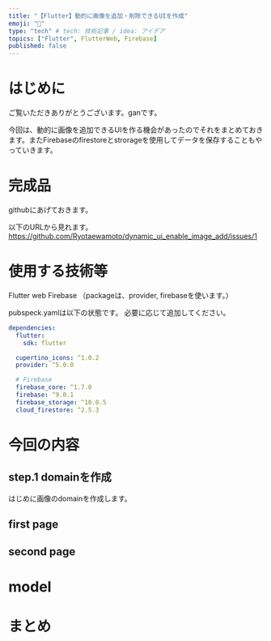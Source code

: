 ```yaml
---
title: "【Flutter】動的に画像を追加・削除できるUIを作成"
emoji: "🍣"
type: "tech" # tech: 技術記事 / idea: アイデア
topics: ["Flutter", FlutterWeb, Firebase]
published: false
---
```


# はじめに
ご覧いただきありがとうございます。ganです。

今回は、動的に画像を追加できるUIを作る機会があったのでそれをまとめておきます。またFirebaseのfirestoreとstrorageを使用してデータを保存することもやっていきます。

# 完成品

githubにあげておきます。

以下のURLから見れます。
https://github.com/Ryotaewamoto/dynamic_ui_enable_image_add/issues/1


# 使用する技術等
Flutter web
Firebase
（packageは、provider, firebaseを使います。）

pubspeck.yamlは以下の状態です。
必要に応じて追加してください。

```yaml
dependencies:
  flutter:
    sdk: flutter

  cupertino_icons: ^1.0.2
  provider: ^5.0.0

  # Firebase
  firebase_core: ^1.7.0
  firebase: ^9.0.1
  firebase_storage: ^10.0.5
  cloud_firestore: ^2.5.3
```

# 今回の内容

## step.1 domainを作成

はじめに画像のdomainを作成します。



## first page

## second page

# model

# まとめ
